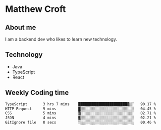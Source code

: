 # Matthew Croft

## About me
I am a backend dev who likes to learn new technology. 

## Technology
- Java
- TypeScript
- React

## Weekly Coding time
<!--START_SECTION:waka-->

```txt
TypeScript       3 hrs 7 mins    ██████████████████████▓░░   90.17 %
HTTP Request     9 mins          █░░░░░░░░░░░░░░░░░░░░░░░░   04.45 %
CSS              5 mins          ▓░░░░░░░░░░░░░░░░░░░░░░░░   02.71 %
JSON             4 mins          ▓░░░░░░░░░░░░░░░░░░░░░░░░   02.21 %
GitIgnore file   0 secs          ░░░░░░░░░░░░░░░░░░░░░░░░░   00.46 %
```

<!--END_SECTION:waka-->
